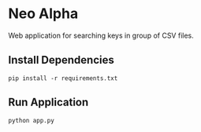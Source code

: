 # Neo Alpha
Web application for searching keys in group of CSV files.

## Install Dependencies
```
pip install -r requirements.txt
```
## Run Application
```
python app.py
```
